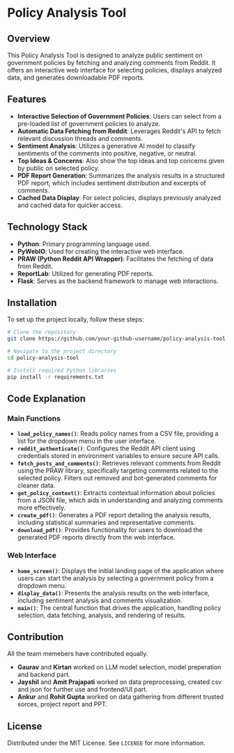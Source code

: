 # Policy Analysis Tool

## Overview
This Policy Analysis Tool is designed to analyze public sentiment on government policies by fetching and analyzing comments from Reddit. It offers an interactive web interface for selecting policies, displays analyzed data, and generates downloadable PDF reports.

## Features
- **Interactive Selection of Government Policies**: Users can select from a pre-loaded list of government policies to analyze.
- **Automatic Data Fetching from Reddit**: Leverages Reddit's API to fetch relevant discussion threads and comments.
- **Sentiment Analysis**: Utilizes a generative AI model to classify sentiments of the comments into positive, negative, or neutral.
- **Top Ideas & Concerns**: Also show the top ideas and top concerns given by public on selected policy. 
- **PDF Report Generation**: Summarizes the analysis results in a structured PDF report, which includes sentiment distribution and excerpts of comments.
- **Cached Data Display**: For select policies, displays previously analyzed and cached data for quicker access.

## Technology Stack
- **Python**: Primary programming language used.
- **PyWebIO**: Used for creating the interactive web interface.
- **PRAW (Python Reddit API Wrapper)**: Facilitates the fetching of data from Reddit.
- **ReportLab**: Utilized for generating PDF reports.
- **Flask**: Serves as the backend framework to manage web interactions.

## Installation
To set up the project locally, follow these steps:

```bash
# Clone the repository
git clone https://github.com/your-github-username/policy-analysis-tool.git

# Navigate to the project directory
cd policy-analysis-tool

# Install required Python libraries
pip install -r requirements.txt

```
## Code Explanation

### Main Functions
- **`load_policy_names()`**: Reads policy names from a CSV file, providing a list for the dropdown menu in the user interface.
- **`reddit_authenticate()`**: Configures the Reddit API client using credentials stored in environment variables to ensure secure API calls.
- **`fetch_posts_and_comments()`**: Retrieves relevant comments from Reddit using the PRAW library, specifically targeting comments related to the selected policy. Filters out removed and bot-generated comments for cleaner data.
- **`get_policy_context()`**: Extracts contextual information about policies from a JSON file, which aids in understanding and analyzing comments more effectively.
- **`create_pdf()`**: Generates a PDF report detailing the analysis results, including statistical summaries and representative comments.
- **`download_pdf()`**: Provides functionality for users to download the generated PDF reports directly from the web interface.

### Web Interface
- **`home_screen()`**: Displays the initial landing page of the application where users can start the analysis by selecting a government policy from a dropdown menu.
- **`display_data()`**: Presents the analysis results on the web interface, including sentiment analysis and comments visualization.
- **`main()`**: The central function that drives the application, handling policy selection, data fetching, analysis, and rendering of results.

## Contribution
All the team memebers have contributed equally.
- **Gaurav** and **Kirtan** worked on LLM model selection, model preperation and backend part.
- **Jayshil** and **Amit Prajapati** worked on data preprocessing, created csv and json for further use and frontend/UI part.
- **Ankur** and **Rohit Gupta** worked on data gathering from different trusted sorces, project report and PPT.

## License
Distributed under the MIT License. See `LICENSE` for more information.


